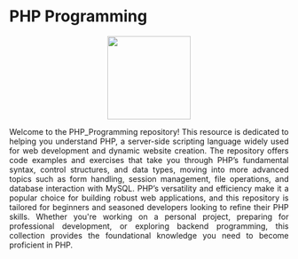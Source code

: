 # PHP Programming
<div align="center">
<img src="https://cdn.jsdelivr.net/gh/devicons/devicon@latest/icons/php/php-original.svg" width="150" height="auto">
</div>
<p align="justify">Welcome to the PHP_Programming repository! This resource is dedicated to helping you understand PHP, a server-side scripting language widely used for web development and dynamic website creation. The repository offers code examples and exercises that take you through PHP’s fundamental syntax, control structures, and data types, moving into more advanced topics such as form handling, session management, file operations, and database interaction with MySQL. PHP’s versatility and efficiency make it a popular choice for building robust web applications, and this repository is tailored for beginners and seasoned developers looking to refine their PHP skills. Whether you're working on a personal project, preparing for professional development, or exploring backend programming, this collection provides the foundational knowledge you need to become proficient in PHP.</p>
